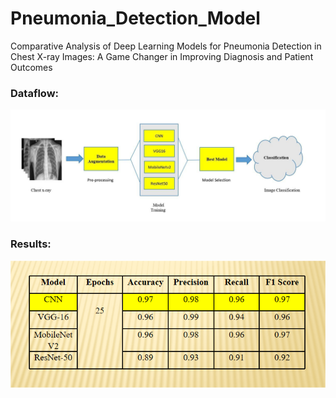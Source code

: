# Pneumonia_Detection_Model
Comparative Analysis of Deep Learning Models for Pneumonia Detection in Chest X-ray Images: A Game Changer in Improving Diagnosis and Patient Outcomes 

### Dataflow:

![](https://github.com/SouvikGhosh644/Pneumonia_Detection_Model/blob/main/Document1_page-0001.jpg)

### Results:
![](https://github.com/SouvikGhosh644/Pneumonia_Detection_Model/blob/main/Screenshot%20(94).png)
